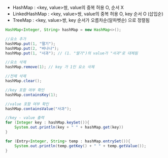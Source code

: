 - HashMap : <key, value>쌍, value의 중복 허용 O, 순서 X
- LinkedHashMap : <key, value>쌍, value의 중복 허용 O, key 순서 O (삽입순)
- TreeMap : <key, value>쌍, key 순서가 오름차순(알파벳순) 으로 정렬됨

```java
HashMap<Integer, String> hashMap = new HashMap<>(); 

//요소 추가 
hashMap.put(1, "딸기"); 
hashMap.put(2, "바나나"); 
hashMap.put(1, "사과"); // (1. "딸기")의 value가 "사과"로 대체됨 

//요소 삭제 
hashMap.remove(1); // key 가 1인 요소 삭제 

//전체 삭제 
hashMap.clear(); 

//key 포함 여부 확인 
hashMap.containsKey(1); 

//value 포함 여부 확인 
hashMap.containsValue("사과"); 

//key - value 출력 
for (Integer key : hashMap.keySet()){
	System.out.println(key + " " + hashMap.get(key)) 
} 

for (Entry<Integer, String> temp : hashMap.entrySet()){ 
	System.out.println(temp.getKey() + " " + temp.getValue()); 
}
```